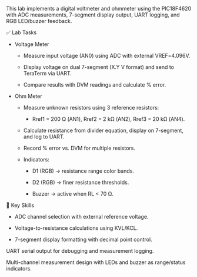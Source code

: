 This lab implements a digital voltmeter and ohmmeter using the PIC18F4620 with ADC measurements, 7-segment display output, UART logging, and RGB LED/buzzer feedback.  

✅ Lab Tasks  

- Voltage Meter  

  - Measure input voltage (AN0) using ADC with external VREF=4.096V.  

  - Display voltage on dual 7-segment (X.Y V format) and send to TeraTerm via UART.  

  - Compare results with DVM readings and calculate % error.  

- Ohm Meter  

  - Measure unknown resistors using 3 reference resistors:  

    - Rref1 = 200 Ω (AN1), Rref2 = 2 kΩ (AN2), Rref3 = 20 kΩ (AN4).  

  - Calculate resistance from divider equation, display on 7-segment, and log to UART.  

  - Record % error vs. DVM for multiple resistors.  

  - Indicators:  

    - D1 (RGB) → resistance range color bands.  

    - D2 (RGB) → finer resistance thresholds.  

    - Buzzer → active when RL < 70 Ω.  

🔑 Key Skills

- ADC channel selection with external reference voltage.  

- Voltage-to-resistance calculations using KVL/KCL.  

- 7-segment display formatting with decimal point control.  

UART serial output for debugging and measurement logging.

Multi-channel measurement design with LEDs and buzzer as range/status indicators.
